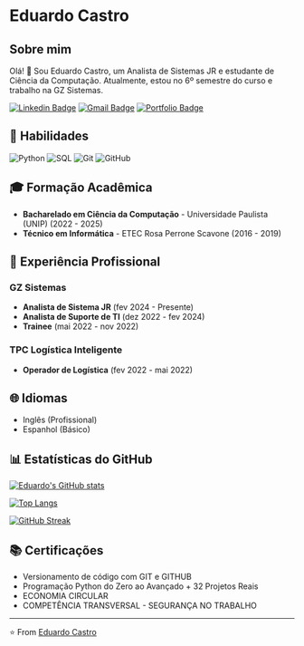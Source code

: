 # Eduardo Castro

## Sobre mim
Olá! 👋 Sou Eduardo Castro, um Analista de Sistemas JR e estudante de Ciência da Computação. Atualmente, estou no 6º semestre do curso e trabalho na GZ Sistemas.

[![Linkedin Badge](https://img.shields.io/badge/-Eduardo%20Castro-blue?style=flat-square&logo=Linkedin&logoColor=white&link=https://www.linkedin.com/in/eduardo-castro-138301187/)](https://www.linkedin.com/in/eduardo-castro-138301187/)
[![Gmail Badge](https://img.shields.io/badge/-eduardocastro.technology@gmail.com-c14438?style=flat-square&logo=Gmail&logoColor=white&link=mailto:eduardocastro.technology@gmail.com)](mailto:eduardocastro.technology@gmail.com)
[![Portfolio Badge](https://img.shields.io/badge/Portfolio-eduardocastro--dev.github.io-brightgreen)](https://eduardocastro-dev.github.io/Portifolio/)

## 🚀 Habilidades

![Python](https://img.shields.io/badge/-Python-3776AB?style=flat-square&logo=Python&logoColor=white)
![SQL](https://img.shields.io/badge/-SQL-4479A1?style=flat-square&logo=MySQL&logoColor=white)
![Git](https://img.shields.io/badge/-Git-F05032?style=flat-square&logo=git&logoColor=white)
![GitHub](https://img.shields.io/badge/-GitHub-181717?style=flat-square&logo=github)

## 🎓 Formação Acadêmica

- **Bacharelado em Ciência da Computação** - Universidade Paulista (UNIP) (2022 - 2025)
- **Técnico em Informática** - ETEC Rosa Perrone Scavone (2016 - 2019)

## 💼 Experiência Profissional

### GZ Sistemas
- **Analista de Sistema JR** (fev 2024 - Presente)
- **Analista de Suporte de TI** (dez 2022 - fev 2024)
- **Trainee** (mai 2022 - nov 2022)

### TPC Logística Inteligente
- **Operador de Logística** (fev 2022 - mai 2022)

## 🌐 Idiomas

- Inglês (Profissional)
- Espanhol (Básico)

## 📊 Estatísticas do GitHub

[![Eduardo's GitHub stats](https://github-readme-stats.vercel.app/api?username=eduardocastro-dev&show_icons=true&theme=radical)](https://github.com/eduardocastro-dev)

[![Top Langs](https://github-readme-stats.vercel.app/api/top-langs/?username=eduardocastro-dev&layout=compact&theme=radical)](https://github.com/eduardocastro-dev)

[![GitHub Streak](https://github-readme-streak-stats.herokuapp.com/?user=eduardocastro-dev&theme=dark)](https://github.com/eduardocastro-dev)

## 📚 Certificações

- Versionamento de código com GIT e GITHUB
- Programação Python do Zero ao Avançado + 32 Projetos Reais
- ECONOMIA CIRCULAR
- COMPETÊNCIA TRANSVERSAL - SEGURANÇA NO TRABALHO

---

⭐️ From [Eduardo Castro](https://github.com/eduardocastro-dev)
